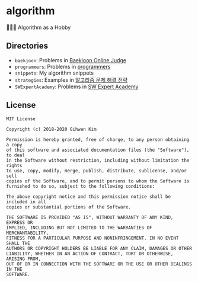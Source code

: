 # algorithm

👨🏻‍💻 Algorithm as a Hobby

## Directories

- `baekjoon`: Problems in [Baekjoon Online Judge]
- `programmers`: Problems in [programmers]
- `snippets`: My algorithm snippets
- `strategies`: Examples in [알고리즘 문제 해결 전략]
- `SWExpertAcademy`: Problems in [SW Expert Academy]

## License

```
MIT License

Copyright (c) 2018-2020 Gihwan Kim

Permission is hereby granted, free of charge, to any person obtaining a copy
of this software and associated documentation files (the "Software"), to deal
in the Software without restriction, including without limitation the rights
to use, copy, modify, merge, publish, distribute, sublicense, and/or sell
copies of the Software, and to permit persons to whom the Software is
furnished to do so, subject to the following conditions:

The above copyright notice and this permission notice shall be included in all
copies or substantial portions of the Software.

THE SOFTWARE IS PROVIDED "AS IS", WITHOUT WARRANTY OF ANY KIND, EXPRESS OR
IMPLIED, INCLUDING BUT NOT LIMITED TO THE WARRANTIES OF MERCHANTABILITY,
FITNESS FOR A PARTICULAR PURPOSE AND NONINFRINGEMENT. IN NO EVENT SHALL THE
AUTHORS OR COPYRIGHT HOLDERS BE LIABLE FOR ANY CLAIM, DAMAGES OR OTHER
LIABILITY, WHETHER IN AN ACTION OF CONTRACT, TORT OR OTHERWISE, ARISING FROM,
OUT OF OR IN CONNECTION WITH THE SOFTWARE OR THE USE OR OTHER DEALINGS IN THE
SOFTWARE.
```

[baekjoon online judge]: https://www.acmicpc.net
[programmers]: https://programmers.co.kr
[알고리즘 문제 해결 전략]: http://book.algospot.com
[sw expert academy]: https://www.swexpertacademy.com
